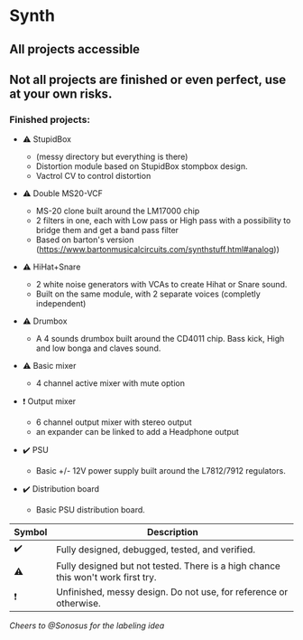 # Synth

## All projects accessible

## Not all projects are finished or even perfect, use at your own risks.

### Finished projects:

- :warning: StupidBox 
    - (messy directory but everything is there)  
    - Distortion module based on StupidBox stompbox design. 
    - Vactrol CV to control distortion 

- :warning: Double MS20-VCF
    - MS-20 clone built around the LM17000 chip
    - 2 filters in one, each with Low pass or High pass with a possibility to bridge them and get a band pass filter
    - Based on barton's version (https://www.bartonmusicalcircuits.com/synthstuff.html#analog))

- :warning: HiHat+Snare
    - 2 white noise generators with VCAs to create Hihat or Snare sound. 
    - Built on the same module, with 2 separate voices (completly independent)
- :warning: Drumbox 
    - A 4 sounds drumbox built around the CD4011 chip. Bass kick, High and low bonga and claves sound. 

- :warning: Basic mixer 
    - 4 channel active mixer with mute option
- :heavy_exclamation_mark: Output mixer 
    - 6 channel output mixer with stereo output
    - an expander can be linked to add a Headphone output

- :heavy_check_mark:  PSU
    - Basic +/- 12V power supply built around the L7812/7912 regulators.
-  :heavy_check_mark:  Distribution board
    - Basic PSU distribution board.


| Symbol | Description |
| ----------- | ----------- |
| :heavy_check_mark: | Fully designed, debugged, tested, and verified. |
| :warning: | Fully designed but not tested. There is a high chance this won't work first try. |
| :heavy_exclamation_mark: | Unfinished, messy design. Do not use, for reference or otherwise. |

*Cheers to @Sonosus for the labeling idea*
